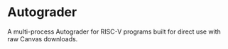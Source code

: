 # Autograder
A multi-process Autograder for RISC-V programs built for direct use with raw Canvas downloads.
